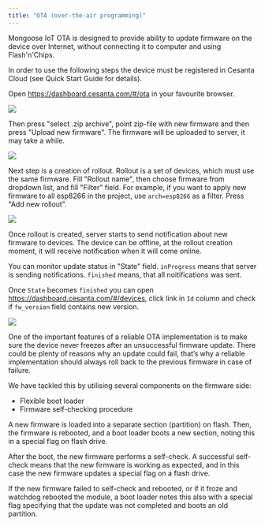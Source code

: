 ```yaml
---
title: "OTA (over-the-air programming)"
---
```


Mongoose IoT OTA is designed to provide ability to update firmware on the device
over Internet, without connecting it to computer and using Flash'n'Chips.

In order to use the following steps the device must be registered in
Cesanta Cloud (see Quick Start Guide for details).

Open https://dashboard.cesanta.com/#/ota in your favourite browser.

<img src="ota1.png" align="center"/>

Then press "select .zip archive", point zip-file with new firmware and then
press "Upload new firmware".
The firmware will be uploaded to server, it may take a while.

<img src="ota2.png" align="center"/>

Next step is a creation of rollout. Rollout is a set of devices, which
must use the same firmware.
Fill "Rollout name", then choose firmware from dropdown list, and fill
"Filter" field. For example, if you want to apply new firmware to all
esp8266 in the project, use `arch=esp8266` as a filter.
Press "Add new rollout".

<img src="ota3.png" align="center"/>

Once rollout is created, server starts to send notification about new firmware
to devices. The device can be offline, at the rollout creation moment, it will
receive notification when it will come online.

You can monitor update status in "State" field.
`inProgress` means that server is sending notifications.
`finished` means, that all noitifications was sent.

Once `State` becomes `finished` you can open https://dashboard.cesanta.com/#/devices,
click link in `Id` column and check if `fw_version` field contains
new version.

<img src="ota4.png" align="center"/>

One of the important features of a reliable OTA implementation is to make sure
the device never freezes after an unsuccessful firmware update. There could be
plenty of reasons why an update could fail, that’s why a reliable implementation
should always roll back to the previous firmware in case of failure.

We have tackled this by utilising several components on the firmware side:

- Flexible boot loader
- Firmware self-checking procedure

A new firmware is loaded into a separate section (partition) on flash. Then, the
firmware is rebooted, and a boot loader boots a new section, noting this in a
special flag on flash drive.

After the boot, the new firmware performs a self-check. A successful self-check
means that the new firmware is working as expected, and in this case the new
firmware updates a special flag on a flash drive.

If the new firmware failed to self-check and rebooted, or if it froze and
watchdog rebooted the module, a boot loader notes this also with a special flag
specifying that the update was not completed and boots an old partition.
